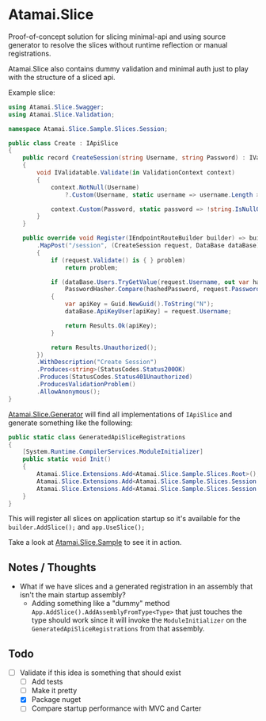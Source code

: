 # Atamai.Slice

Proof-of-concept solution for slicing minimal-api and using source generator to resolve the slices 
without runtime reflection or manual registrations.

Atamai.Slice also contains dummy validation and minimal auth just to play with the structure of a sliced api.

Example slice:
```c#
using Atamai.Slice.Swagger;
using Atamai.Slice.Validation;

namespace Atamai.Slice.Sample.Slices.Session;

public class Create : IApiSlice
{
    public record CreateSession(string Username, string Password) : IValidatable
    {
        void IValidatable.Validate(in ValidationContext context)
        {
            context.NotNull(Username)
                ?.Custom(Username, static username => username.Length > 0, "Must be longer than 0 chars");

            context.Custom(Password, static password => !string.IsNullOrWhiteSpace(password));
        }
    }

    public override void Register(IEndpointRouteBuilder builder) => builder
        .MapPost("/session", (CreateSession request, DataBase dataBase) =>
        {
            if (request.Validate() is { } problem)
                return problem;

            if (dataBase.Users.TryGetValue(request.Username, out var hashedPassword) &&
                PasswordHasher.Compare(hashedPassword, request.Password))
            {
                var apiKey = Guid.NewGuid().ToString("N");
                dataBase.ApiKeyUser[apiKey] = request.Username;

                return Results.Ok(apiKey);
            }

            return Results.Unauthorized();
        })
        .WithDescription("Create Session")
        .Produces<string>(StatusCodes.Status200OK)
        .Produces(StatusCodes.Status401Unauthorized)
        .ProducesValidationProblem()
        .AllowAnonymous();
}
```

[Atamai.Slice.Generator](Atamai.Slice.Generator) will find all implementations of `IApiSlice` and generate something like the following:
```c#
public static class GeneratedApiSliceRegistrations 
{ 
    [System.Runtime.CompilerServices.ModuleInitializer]
    public static void Init() 
    {
        Atamai.Slice.Extensions.Add<Atamai.Slice.Sample.Slices.Root>();
        Atamai.Slice.Extensions.Add<Atamai.Slice.Sample.Slices.Session.Create>();
        Atamai.Slice.Extensions.Add<Atamai.Slice.Sample.Slices.Session.Delete>();
    }
}
```

This will register all slices on application startup so it's available for the `builder.AddSlice();` and `app.UseSlice();` 

Take a look at [Atamai.Slice.Sample](Atamai.Slice.Sample) to see it in action.

## Notes / Thoughts
- What if we have slices and a generated registration in an assembly that isn't the main startup assembly?
  - Adding something like a "dummy" method `App.AddSlice().AddAssemblyFromType<Type>` that just touches the type should work since it will invoke the `ModuleInitializer` on the `GeneratedApiSliceRegistrations` from that assembly.

## Todo
- [ ] Validate if this idea is something that should exist
  - [ ] Add tests
  - [ ] Make it pretty
  - [x] Package nuget
  - [ ] Compare startup performance with MVC and Carter
